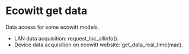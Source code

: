 # Ecowitt get data
 
Data access for some ecowitt models.
 
- LAN data acquisition: request_loc_allinfo().
- Device data acquisition on ecowitt website: get_data_real_time(mac).
